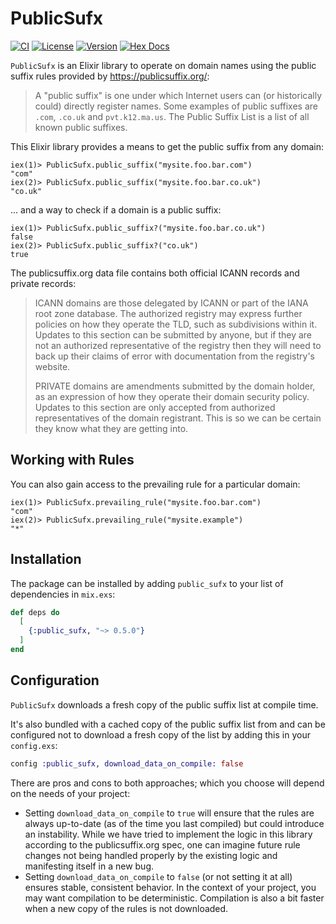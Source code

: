 # PublicSufx

[![CI](https://github.com/reisub/public_sufx/actions/workflows/ci.yml/badge.svg)](https://github.com/reisub/public_sufx/actions/workflows/ci.yml)
[![License](https://img.shields.io/hexpm/l/public_sufx.svg)](https://github.com/reisub/public_sufx/blob/main/LICENSE)
[![Version](https://img.shields.io/hexpm/v/public_sufx.svg)](https://hex.pm/packages/public_sufx)
[![Hex Docs](https://img.shields.io/badge/documentation-gray.svg)](https://hexdocs.pm/public_sufx)

`PublicSufx` is an Elixir library to operate on domain names using
the public suffix rules provided by https://publicsuffix.org/:

> A "public suffix" is one under which Internet users can (or
> historically could) directly register names. Some examples of public
> suffixes are `.com`, `.co.uk` and `pvt.k12.ma.us`. The Public Suffix List is
> a list of all known public suffixes.

This Elixir library provides a means to get the public suffix from any domain:

```iex
iex(1)> PublicSufx.public_suffix("mysite.foo.bar.com")
"com"
iex(2)> PublicSufx.public_suffix("mysite.foo.bar.co.uk")
"co.uk"
```

... and a way to check if a domain is a public suffix:

```iex
iex(1)> PublicSufx.public_suffix?("mysite.foo.bar.co.uk")
false
iex(2)> PublicSufx.public_suffix?("co.uk")
true
```

The publicsuffix.org data file contains both official ICANN records
and private records:

> ICANN domains are those delegated by ICANN or part of the IANA root zone database. The authorized registry may express further policies on how they operate the TLD, such as subdivisions within it. Updates to this section can be submitted by anyone, but if they are not an authorized representative of the registry then they will need to back up their claims of error with documentation from the registry's website.
>
> PRIVATE domains are amendments submitted by the domain holder, as an expression of how they operate their domain security policy. Updates to this section are only accepted from authorized representatives of the domain registrant. This is so we can be certain they know what they are getting into.

## Working with Rules

You can also gain access to the prevailing rule for a particular domain:

```iex
iex(1)> PublicSufx.prevailing_rule("mysite.foo.bar.com")
"com"
iex(2)> PublicSufx.prevailing_rule("mysite.example")
"*"
```

## Installation

The package can be installed by adding `public_sufx` to your list of dependencies in `mix.exs`:

```elixir
def deps do
  [
    {:public_sufx, "~> 0.5.0"}
  ]
end
```

## Configuration

`PublicSufx` downloads a fresh copy of the public suffix list at compile time.

It's also bundled with a cached copy of the public suffix list from
and can be configured not to download a fresh copy of the list
by adding this in your `config.exs`:

```elixir
config :public_sufx, download_data_on_compile: false
```

There are pros and cons to both approaches; which you choose will depend
on the needs of your project:

* Setting `download_data_on_compile` to `true` will ensure that the
  rules are always up-to-date (as of the time you last compiled) but
  could introduce an instability. While we have tried to implement
  the logic in this library according to the publicsuffix.org spec,
  one can imagine future rule changes not being handled properly by
  the existing logic and manifesting itself in a new bug.
* Setting `download_data_on_compile` to `false` (or not setting it at
  all) ensures stable, consistent behavior. In the context of your
  project, you may want compilation to be deterministic. Compilation
  is also a bit faster when a new copy of the rules is not downloaded.
